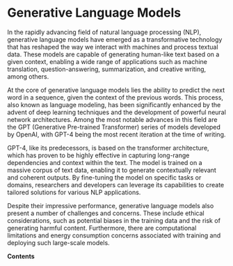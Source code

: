 # Generative Language Models

In the rapidly advancing field of natural language processing (NLP), generative language models have emerged as a transformative technology that has reshaped the way we interact with machines and process textual data. These models are capable of generating human-like text based on a given context, enabling a wide range of applications such as machine translation, question-answering, summarization, and creative writing, among others.

At the core of generative language models lies the ability to predict the next word in a sequence, given the context of the previous words. This process, also known as language modeling, has been significantly enhanced by the advent of deep learning techniques and the development of powerful neural network architectures. Among the most notable advances in this field are the GPT (Generative Pre-trained Transformer) series of models developed by OpenAI, with GPT-4 being the most recent iteration at the time of writing.

GPT-4, like its predecessors, is based on the transformer architecture, which has proven to be highly effective in capturing long-range dependencies and context within the text. The model is trained on a massive corpus of text data, enabling it to generate contextually relevant and coherent outputs. By fine-tuning the model on specific tasks or domains, researchers and developers can leverage its capabilities to create tailored solutions for various NLP applications.

Despite their impressive performance, generative language models also present a number of challenges and concerns. These include ethical considerations, such as potential biases in the training data and the risk of generating harmful content. Furthermore, there are computational limitations and energy consumption concerns associated with training and deploying such large-scale models.

**Contents**

```{tableofcontents}

```
